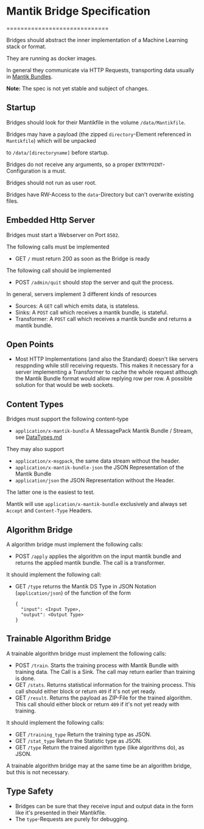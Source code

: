 # Mantik Bridge Specification
=============================

Bridges should abstract the inner implementation of a Machine Learning stack or format.

They are running as docker images.

In general they communicate via HTTP Requests, transporting data usually in [Mantik Bundles](DataTypes.md).

**Note:** The spec is not yet stable and subject of changes.

Startup
-------

Bridges should look for their Mantikfile in the volume `/data/Mantikfile`.

Bridges may have a payload (the zipped `directory`-Element referenced in `Mantikfile`) which will be unpacked 

to `/data/[directoryname]` before startup.

Bridges do not receive any arguments, so a proper `ENTRYPOINT`-Configuration is a must.

Bridges should not run as user root.

Bridges have RW-Access to the `data`-Directory but can't overwrite existing files.


Embedded Http Server
--------------------

Bridges must start a Webserver on Port `8502`.

The following calls must be implemented

- GET `/` must return 200 as soon as the Bridge is ready


The following call should be implemented

- POST `/admin/quit` should stop the server and quit the process.

In general, servers implement 3 different kinds of resources

- Sources: A `GET` call which emits data, is stateless.
- Sinks: A `POST` call which receives a mantik bundle, is stateful.
- Transformer: A `POST` call which receives a mantik bundle and returns a mantik bundle.

Open Points
-----------

- Most HTTP Implementations (and also the Standard) doesn't like servers resppnding while still receiving
  requests. This makes it necessary for a server implementing a Transformer to cache the whole request although
  the Mantik Bundle format would allow replying row per row.
  A possible solution for that would be web sockets.

Content Types
-------------

Bridges must support the following content-type

- `application/x-mantik-bundle` A MessagePack Mantik Bundle / Stream, see [DataTypes.md](DataTypes.md)

They may also support

- `application/x-msgpack`, the same data stream without the header.
- `application/x-mantik-bundle-json` the JSON Representation of the Mantik Bundle
- `application/json` the JSON Representation without the Header.

The latter one is the easiest to test.

Mantik will use `application/x-mantik-bundle` exclusively and always set `Accept` and `Content-Type` Headers.

Algorithm Bridge
----------------

A algorithm bridge must implement the following calls:

- POST `/apply` applies the algorithm on the input mantik bundle and returns the applied mantik bundle.
  The call is a transformer.

It should implement the following call:

- GET `/type` returns the Mantik DS Type in JSON Notation (`application/json`) of the function of the form

    ```
    {
      "input": <Input Type>,
      "output": <Output Type>
    }
    ```

Trainable Algorithm Bridge
--------------------------

A trainable algorithm bridge must implement the following calls:

- POST `/train`. Starts the training process with Mantik Bundle with training data. The Call is a Sink.
  The call may return earlier than training is done.
- GET  `/stats`. Returns statistical information for the training process. This call should 
  either block or return `409` if it's not yet ready.
- GET  `/result`. Returns the payload as ZIP-File for the trained algorithm. This call should
  either block or return `409` if it's not yet ready with training.

It should implement the following calls:

- GET `/training_type` Return the training type as JSON.
- GET `/stat_type` Return the Statistic type as JSON.
- GET `/type` Return the trained algorithm type (like algorithms do), as JSON.

A trainable algorithm bridge may at the same time be an algorithm bridge, but this is not necessary.



Type Safety
-----------

- Bridges can be sure that they receive input and output data in the form like it's presented in their Mantikfile.
- The `type`-Requests are purely for debugging.
